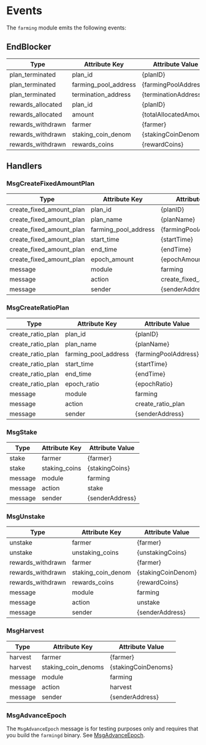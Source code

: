 <!-- order: 7 -->

# Events

The `farming` module emits the following events:

## EndBlocker

| Type              | Attribute Key        | Attribute Value        |
| ----------------- | -------------------- | ---------------------- |
| plan_terminated   | plan_id              | {planID}               |
| plan_terminated   | farming_pool_address | {farmingPoolAddress}   |
| plan_terminated   | termination_address  | {terminationAddress}   |
| rewards_allocated | plan_id              | {planID}               |
| rewards_allocated | amount               | {totalAllocatedAmount} |
| rewards_withdrawn | farmer               | {farmer}               |
| rewards_withdrawn | staking_coin_denom   | {stakingCoinDenom}     |
| rewards_withdrawn | rewards_coins        | {rewardCoins}          |

## Handlers

### MsgCreateFixedAmountPlan

| Type                      | Attribute Key         | Attribute Value          |
| ------------------------- | --------------------- | ------------------------ |
| create_fixed_amount_plan  | plan_id               | {planID}                 |
| create_fixed_amount_plan  | plan_name             | {planName}               |
| create_fixed_amount_plan  | farming_pool_address  | {farmingPoolAddress}     |
| create_fixed_amount_plan  | start_time            | {startTime}              |
| create_fixed_amount_plan  | end_time              | {endTime}                |
| create_fixed_amount_plan  | epoch_amount          | {epochAmount}            |
| message                   | module                | farming                  |
| message                   | action                | create_fixed_amount_plan |
| message                   | sender                | {senderAddress}          |

### MsgCreateRatioPlan

| Type                      | Attribute Key    | Attribute Value |
| ------------------------- | -------------------- | -------------------- |
| create_ratio_plan         | plan_id              | {planID}             |
| create_ratio_plan         | plan_name            | {planName}           |
| create_ratio_plan         | farming_pool_address | {farmingPoolAddress} |
| create_ratio_plan         | start_time           | {startTime}          |
| create_ratio_plan         | end_time             | {endTime}            |
| create_ratio_plan         | epoch_ratio          | {epochRatio}         |
| message                   | module               | farming              |
| message                   | action               | create_ratio_plan    |
| message                   | sender               | {senderAddress}      |

### MsgStake

| Type    | Attribute Key | Attribute Value |
| ------- | ------------- | --------------- |
| stake   | farmer        | {farmer}        |
| stake   | staking_coins | {stakingCoins}  | 
| message | module        | farming         |
| message | action        | stake           |
| message | sender        | {senderAddress} |

### MsgUnstake

| Type              | Attribute Key      | Attribute Value    |
| ----------------- | ------------------ | ------------------ |
| unstake           | farmer             | {farmer}           |
| unstake           | unstaking_coins    | {unstakingCoins}   |
| rewards_withdrawn | farmer             | {farmer}           |
| rewards_withdrawn | staking_coin_denom | {stakingCoinDenom} |
| rewards_withdrawn | rewards_coins      | {rewardCoins}      |
| message           | module             | farming            |
| message           | action             | unstake            |
| message           | sender             | {senderAddress}    |

### MsgHarvest

| Type    | Attribute Key       | Attribute Value     |
| ------- | ------------------- | ------------------- |
| harvest | farmer              | {farmer}            |
| harvest | staking_coin_denoms | {stakingCoinDenoms} |
| message | module              | farming             |
| message | action              | harvest             |
| message | sender              | {senderAddress}     |

### MsgAdvanceEpoch

The `MsgAdvanceEpoch` message is for testing purposes only and requires that you build the `farmingd` binary. See [MsgAdvanceEpoch](04_messages.md#MsgAdvanceEpoch).
